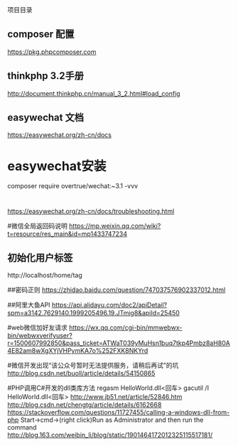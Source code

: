 ﻿项目目录

## composer 配置
https://pkg.phpcomposer.com

## thinkphp 3.2手册
http://document.thinkphp.cn/manual_3_2.html#load_config


## easywechat 文档
https://easywechat.org/zh-cn/docs

# easywechat安装
composer require overtrue/wechat:~3.1 -vvv

#
https://easywechat.org/zh-cn/docs/troubleshooting.html

#微信全局返回码说明
https://mp.weixin.qq.com/wiki?t=resource/res_main&id=mp1433747234


## 初始化用户标签
http://localhost/home/tag

##密码正则
https://zhidao.baidu.com/question/747037576902337012.html

##阿里大鱼API
https://api.alidayu.com/doc2/apiDetail?spm=a3142.7629140.1999205496.19.JTmig8&apiId=25450

#web微信加好友请求
https://wx.qq.com/cgi-bin/mmwebwx-bin/webwxverifyuser?r=1500607992850&pass_ticket=ATWaT039yMuHsn1buq7tkp4Pmbz8aH80A4E82am8wXgXYjVHPymKA7o%252FXK8NKYrd

#微信开发出现“该公众号暂时无法提供服务，请稍后再试”的坑
http://blog.csdn.net/buoll/article/details/54150865

#PHP调用C#开发的dll类库方法
regasm  HelloWorld.dll<回车>
gacutil /I HelloWorld.dll<回车>
http://www.jb51.net/article/52846.htm
http://blog.csdn.net/chengtg/article/details/6162668
https://stackoverflow.com/questions/11727455/calling-a-windows-dll-from-php
Start->cmd->(right click)Run as Administrator and then run the command
http://blog.163.com/weibin_li/blog/static/1901464172012325115517181/
